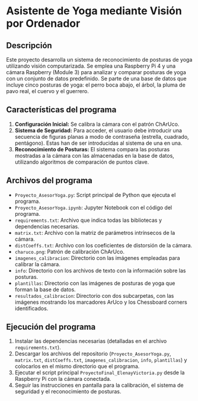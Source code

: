 # Asistente de Yoga mediante Visión por Ordenador

## Descripción
Este proyecto desarrolla un sistema de reconocimiento de posturas de yoga utilizando visión computarizada. Se emplea una Raspberry Pi 4 y una cámara Raspberry (Module 3) para analizar y comparar posturas de yoga con un conjunto de datos predefinido. Se parte de una base de datos que incluye cinco posturas de yoga: el perro boca abajo, el árbol, la pluma de pavo real, el cuervo y el guerrero.

## Características del programa
1. **Configuración Inicial:** Se calibra la cámara con el patrón ChArUco.
2. **Sistema de Seguridad:** Para acceder, el usuario debe introducir una secuencia de figuras planas a modo de contraseña (estrella, cuadrado, pentágono). Estas han de ser introducidas al sistema de una en una.
3. **Reconocimiento de Posturas:** El sistema compara las posturas mostradas a la cámara con las almacenadas en la base de datos, utilizando algoritmos de comparación de puntos clave.

## Archivos del programa
- `Proyecto_AsesorYoga.py`: Script principal de Python que ejecuta el programa.
- `Proyecto_AsesorYoga.ipynb`: Jupyter Notebook con el código del programa.
- `requirements.txt`: Archivo que indica todas las bibliotecas y dependencias necesarias.
- `matrix.txt`: Archivo con la matriz de parámetros intrínsecos de la cámara.
- `distCoeffs.txt`: Archivo con los coeficientes de distorsión de la cámara.
- `charuco.png`: Patrón de calibración ChArUco.
- `imagenes_calibracion`: Directorio con las imágenes empleadas para calibrar la cámara.
- `info`: Directorio con los archivos de texto con la información sobre las posturas.
- `plantillas`: Directorio con las imágenes de posturas de yoga que forman la base de datos.
- `resultados_calibracion`: Directorio con dos subcarpetas, con las imágenes mostrando los marcadores ArUco y los Chessboard corners identificados.

## Ejecución del programa
1. Instalar las dependencias necesarias (detalladas en el archivo `requirements.txt`).
2. Descargar los archivos del repositorio (`Proyecto_AsesorYoga.py`, `matrix.txt`, `distCoeffs.txt`, `imagenes_calibracion`, `info`, `plantillas`) y colocarlos en el mismo directorio que el programa.
3. Ejecutar el script principal `ProyectoFinal_ElenayVictoria.py` desde la Raspberry Pi con la cámara conectada.
4. Seguir las instrucciones en pantalla para la calibración, el sistema de seguridad y el reconocimiento de posturas.
